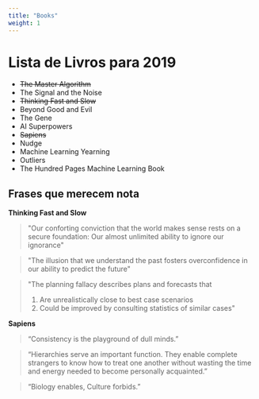 ```yaml
---
title: "Books"
weight: 1
---
```


# Lista de Livros para 2019

- ~~The Master Algorithm~~
- The Signal and the Noise
- ~~Thinking Fast and Slow~~
- Beyond Good and Evil
- The Gene
- AI Superpowers
- ~~Sapiens~~
- Nudge
- Machine Learning Yearning
- Outliers
- The Hundred Pages Machine Learning Book

## Frases que merecem nota

**Thinking Fast and Slow**

> "Our conforting conviction that the world makes sense rests on a secure foundation: Our almost unlimited ability to ignore our ignorance"

> "The illusion that we understand the past fosters overconfidence in our ability to predict the future"

> "The planning fallacy describes plans and forecasts that
>
> 1. Are unrealistically close to best case scenarios
> 2. Could be improved by consulting statistics of similar cases"

**Sapiens**

> “Consistency is the playground of dull minds.”

> “Hierarchies serve an important function. They enable complete strangers to know how to treat one another without wasting the time and energy needed to become personally acquainted.”

> “Biology enables, Culture forbids.”
